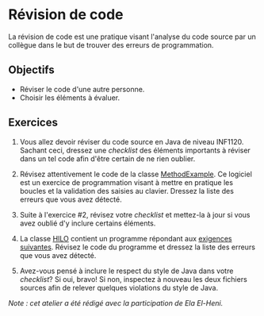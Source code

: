 Révision de code
================

La révision de code est une pratique visant l'analyse du code source par un
collègue dans le but de trouver des erreurs de programmation.

Objectifs
---------

* Réviser le code d'une autre personne.
* Choisir les éléments à évaluer.

Exercices
---------

1. Vous allez devoir réviser du code source en Java de niveau INF1120. Sachant
   ceci, dressez une _checklist_ des éléments importants à réviser dans un tel
   code afin d'être certain de ne rien oublier.

2. Révisez attentivement le code de la classe [MethodExample](MethodExample.java).
   Ce logiciel est un exercice de programmation visant à mettre en pratique les
   boucles et la validation des saisies au clavier. Dressez la liste des erreurs
   que vous avez détecté.

3. Suite à l'exercice #2, révisez votre _checklist_ et mettez-la à jour si vous
   avez oublié d'y inclure certains éléments.

4. La classe [HILO](HILO.java) contient un programme répondant aux [exigences
   suivantes](HILO.pdf). Révisez le code du programme et dressez la liste des
   erreurs que vous avez détecté.

5. Avez-vous pensé à inclure le respect du style de Java dans votre _checklist_?
   Si oui, bravo! Si non, inspectez à nouveau les deux fichiers sources afin de
   relever quelques violations du style de Java.

_Note : cet atelier a été rédigé avec la participation de Ela El-Heni._
